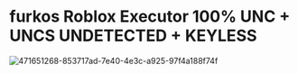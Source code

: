 # furkos Roblox Executor 100% UNC + UNCS UNDETECTED + KEYLESS

![471651268-853717ad-7e40-4e3c-a925-97f4a188f74f](https://github.com/user-attachments/assets/8ee8c4b3-941f-475d-8370-efdd9238bfa4)
